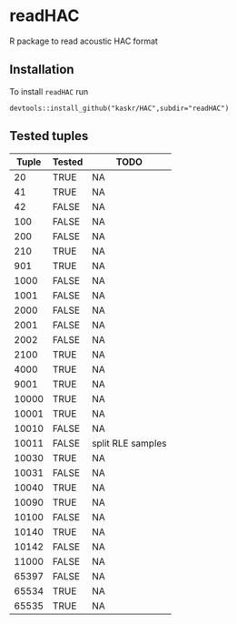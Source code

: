 # readHAC

R package to read acoustic HAC format

## Installation

To install `readHAC` run
```
devtools::install_github("kaskr/HAC",subdir="readHAC")
```

## Tested tuples

| Tuple | Tested | TODO               |
|-------|--------|--------------------|
|    20 |   TRUE |      NA            |
|    41 |   TRUE |      NA            |
|    42 |  FALSE |      NA            |
|   100 |  FALSE |      NA            |
|   200 |  FALSE |      NA            |
|   210 |   TRUE |      NA            |
|   901 |   TRUE |      NA            |
|  1000 |  FALSE |      NA            |
|  1001 |  FALSE |      NA            |
|  2000 |  FALSE |      NA            |
|  2001 |  FALSE |      NA            |
|  2002 |  FALSE |      NA            |
|  2100 |   TRUE |      NA            |
|  4000 |   TRUE |      NA            |
|  9001 |   TRUE |      NA            |
| 10000 |   TRUE |      NA            |
| 10001 |   TRUE |      NA            |
| 10010 |  FALSE |      NA            |
| 10011 |  FALSE | split RLE samples  |
| 10030 |   TRUE |      NA            |
| 10031 |  FALSE |      NA            |
| 10040 |   TRUE |      NA            |
| 10090 |   TRUE |      NA            |
| 10100 |  FALSE |      NA            |
| 10140 |   TRUE |      NA            |
| 10142 |  FALSE |      NA            |
| 11000 |  FALSE |      NA            |
| 65397 |  FALSE |      NA            |
| 65534 |   TRUE |      NA            |
| 65535 |   TRUE |      NA            |
